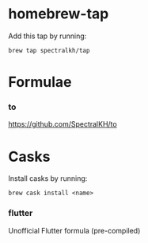 # homebrew-tap
Add this tap by running:
```
brew tap spectralkh/tap
```
# Formulae

### to
https://github.com/SpectralKH/to


# Casks
Install casks by running:
```
brew cask install <name>
```

### flutter
Unofficial Flutter formula (pre-compiled)
